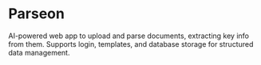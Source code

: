 # Parseon
AI-powered web app to upload and parse documents, extracting key info from them. Supports login, templates, and database storage for structured data management.
